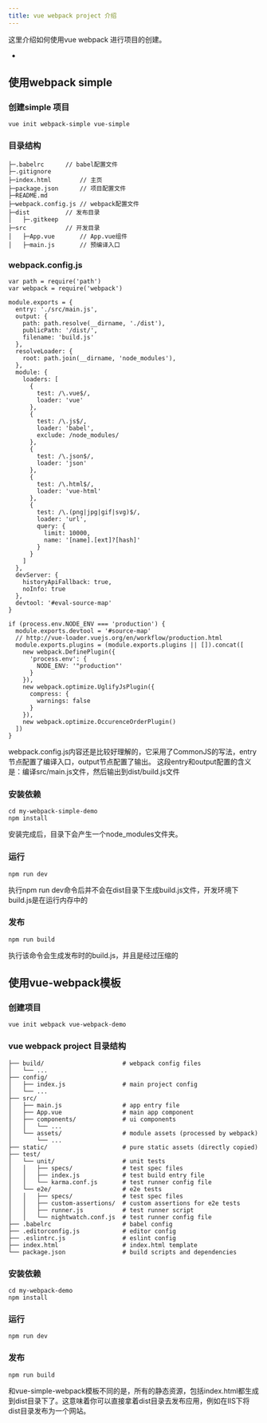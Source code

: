 ```yaml
---
title: vue webpack project 介绍
---
```

<div align=left>
    <img src="/img/vue/20170927151927.jpg" width="" height="" alt=""/>
</div>
这里介绍如何使用vue webpack 进行项目的创建。

+ <!-- more -->


## 使用webpack simple

### 创建simple 项目
```
vue init webpack-simple vue-simple
```

### 目录结构

```
├─.babelrc		// babel配置文件
├─.gitignore	
├─index.html		// 主页
├─package.json		// 项目配置文件
├─README.md  
├─webpack.config.js	// webpack配置文件
├─dist			// 发布目录
│   ├─.gitkeep       
├─src			// 开发目录	
│   ├─App.vue		// App.vue组件
│   ├─main.js		// 预编译入口
```

### webpack.config.js
```
var path = require('path')
var webpack = require('webpack')

module.exports = {
  entry: './src/main.js',
  output: {
    path: path.resolve(__dirname, './dist'),
    publicPath: '/dist/',
    filename: 'build.js'
  },
  resolveLoader: {
    root: path.join(__dirname, 'node_modules'),
  },
  module: {
    loaders: [
      {
        test: /\.vue$/,
        loader: 'vue'
      },
      {
        test: /\.js$/,
        loader: 'babel',
        exclude: /node_modules/
      },
      {
        test: /\.json$/,
        loader: 'json'
      },
      {
        test: /\.html$/,
        loader: 'vue-html'
      },
      {
        test: /\.(png|jpg|gif|svg)$/,
        loader: 'url',
        query: {
          limit: 10000,
          name: '[name].[ext]?[hash]'
        }
      }
    ]
  },
  devServer: {
    historyApiFallback: true,
    noInfo: true
  },
  devtool: '#eval-source-map'
}

if (process.env.NODE_ENV === 'production') {
  module.exports.devtool = '#source-map'
  // http://vue-loader.vuejs.org/en/workflow/production.html
  module.exports.plugins = (module.exports.plugins || []).concat([
    new webpack.DefinePlugin({
      'process.env': {
        NODE_ENV: '"production"'
      }
    }),
    new webpack.optimize.UglifyJsPlugin({
      compress: {
        warnings: false
      }
    }),
    new webpack.optimize.OccurenceOrderPlugin()
  ])
}
```
webpack.config.js内容还是比较好理解的，它采用了CommonJS的写法，entry节点配置了编译入口，output节点配置了输出。
这段entry和output配置的含义是：编译src/main.js文件，然后输出到dist/build.js文件

### 安装依赖
```
cd my-webpack-simple-demo
npm install
```
安装完成后，目录下会产生一个node_modules文件夹。

### 运行
```
npm run dev
```
执行npm run dev命令后并不会在dist目录下生成build.js文件，开发环境下build.js是在运行内存中的

### 发布
```
npm run build
```
执行该命令会生成发布时的build.js，并且是经过压缩的


## 使用vue-webpack模板
### 创建项目
```
vue init webpack vue-webpack-demo
```

### vue webpack project 目录结构

```
├── build/                      # webpack config files
│   └── ...
├── config/                     
│   ├── index.js                # main project config
│   └── ...
├── src/
│   ├── main.js                 # app entry file
│   ├── App.vue                 # main app component
│   ├── components/             # ui components
│   │   └── ...
│   └── assets/                 # module assets (processed by webpack)
│       └── ...
├── static/                     # pure static assets (directly copied)
├── test/
│   └── unit/                   # unit tests
│   │   ├── specs/              # test spec files
│   │   ├── index.js            # test build entry file
│   │   └── karma.conf.js       # test runner config file
│   └── e2e/                    # e2e tests
│   │   ├── specs/              # test spec files
│   │   ├── custom-assertions/  # custom assertions for e2e tests
│   │   ├── runner.js           # test runner script
│   │   └── nightwatch.conf.js  # test runner config file
├── .babelrc                    # babel config
├── .editorconfig.js            # editor config
├── .eslintrc.js                # eslint config
├── index.html                  # index.html template
└── package.json                # build scripts and dependencies
```

### 安装依赖
```
cd my-webpack-demo
npm install
```

### 运行
```
npm run dev

```

### 发布
```
npm run build

```
和vue-simple-webpack模板不同的是，所有的静态资源，包括index.html都生成到dist目录下了。这意味着你可以直接拿着dist目录去发布应用，例如在IIS下将dist目录发布为一个网站。





